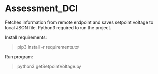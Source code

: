# Assessment_DCI

Fetches information from remote endpoint and saves setpoint voltage to local JSON file. Python3 required to run the project.

Install requirements: 
> pip3 install -r requirements.txt

Run program:
> python3 getSetpointVoltage.py
